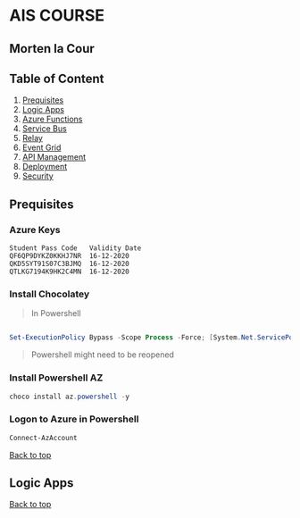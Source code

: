 # AIS COURSE
## Morten la Cour



## Table of Content
1. [Prequisites](#prequisites)
2. [Logic Apps](#logic-apps)
3. [Azure Functions](#logic-apps)
4. [Service Bus](#logic-apps)
5. [Relay](#logic-apps)
6. [Event Grid](#logic-apps)
7. [API Management](#logic-apps)
8. [Deployment](#logic-apps)
9. [Security](#logic-apps)









## Prequisites

### Azure Keys
```
Student Pass Code	Validity Date
QF6QP9DYKZ0KKHJ7NR	16-12-2020
QKD5SYT91S07C3BJMQ	16-12-2020
QTLKG7194K9HK2C4MN	16-12-2020
``` 

### Install Chocolatey

> In Powershell
```powershell

Set-ExecutionPolicy Bypass -Scope Process -Force; [System.Net.ServicePointManager]::SecurityProtocol = [System.Net.ServicePointManager]::SecurityProtocol -bor 3072; iex ((New-Object System.Net.WebClient).DownloadString('https://chocolatey.org/install.ps1'))

```
> Powershell might need to be reopened

### Install Powershell AZ

```powershell
choco install az.powershell -y

```

### Logon to Azure in Powershell

```powershell
Connect-AzAccount
```

[Back to top](#table-of-content)


## Logic Apps



[Back to top](#table-of-content)


